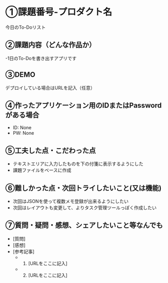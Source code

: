 # ①課題番号-プロダクト名

今日のTo-Doリスト

## ②課題内容（どんな作品か）

-1日のTo-Doを書き出すアプリです

## ③DEMO

デプロイしている場合はURLを記入（任意）

## ④作ったアプリケーション用のIDまたはPasswordがある場合

- ID: None
- PW: None

## ⑤工夫した点・こだわった点

- テキストエリアに入力したものを下の付箋に表示するようにした
- 課題ファイルをベースに作成

## ⑥難しかった点・次回トライしたいこと(又は機能)

- 次回はJSONを使って複数メモ登録が出来るようにしたい
- 次回はレイアウトも変更して、よりタスク管理ツールっぽく作成したい

## ⑦質問・疑問・感想、シェアしたいこと等なんでも

- [質問]
- [感想]
- [参考記事]
  - 1. [URLをここに記入]
  - 2. [URLをここに記入]